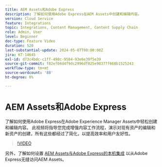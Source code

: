```yaml
---
title: AEM Assets和Adobe Express
description: 了解如何使用Adobe Express在AEM Assets中创建和编辑内容。
version: Cloud Service
feature: Integrations
topic: Integrations, Content Management, Content Supply Chain
role: Admin, User
level: Beginner
doc-type: Feature Video
duration: 520
last-substantial-update: 2024-05-07T00:00:00Z
jira: KT-14645
exl-id: d73c4bdc-c1ff-498c-9584-93e6e39f5e39
source-git-commit: f82ef04d4f9dc2996df025e90377f668b1525243
workflow-type: tm+mt
source-wordcount: '88'
ht-degree: 0%

---
```


# AEM Assets和Adobe Express

了解如何使用Adobe Express在Adobe Experience Manager Assets中轻松创建和编辑内容。 此视频将指导您完成增强内容工作流程，演示对现有资产的编辑和新资产的创建，所有这些都经过了简化，以提高效率和用户友好性。

>[!VIDEO](https://video.tv.adobe.com/v/3425972/?learn=on)

另外，了解如何设置 [AEM Assets与Adobe Express的本机集成](https://experienceleague.adobe.com/en/docs/experience-manager-cloud-service/content/assets/integration-adobe-express/native-integration-adobe-express) 以从Adobe Express无缝访问AEM Assets。
